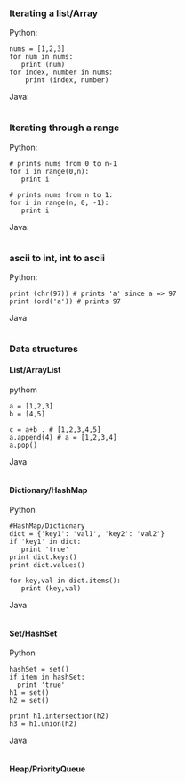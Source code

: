 ### Iterating a list/Array

Python:

```
nums = [1,2,3]
for num in nums:
   print (num)
for index, number in nums:
    print (index, number)
```

Java:

```

```

### Iterating through a range

Python:

```
# prints nums from 0 to n-1
for i in range(0,n):
   print i
   
# prints nums from n to 1:
for i in range(n, 0, -1):
   print i
```

Java:

```
```

### ascii to int, int to ascii

Python:

```
print (chr(97)) # prints 'a' since a => 97
print (ord('a')) # prints 97
```

Java
```
```

### Data structures

#### List/ArrayList

pythom

```
a = [1,2,3]
b = [4,5]

c = a+b . # [1,2,3,4,5]
a.append(4) # a = [1,2,3,4]
a.pop()
```

Java

```
```

#### Dictionary/HashMap
Python 

```
#HashMap/Dictionary
dict = {'key1': 'val1', 'key2': 'val2'}
if 'key1' in dict:
   print 'true'
print dict.keys()
print dict.values()

for key,val in dict.items():
   print (key,val)
```

Java

```
```

#### Set/HashSet
Python

```
hashSet = set()
if item in hashSet: 
  print 'true'
h1 = set()
h2 = set()

print h1.intersection(h2)
h3 = h1.union(h2)
```

Java
```
```

#### Heap/PriorityQueue
